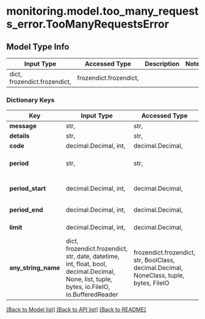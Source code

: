 # monitoring.model.too_many_requests_error.TooManyRequestsError

## Model Type Info
Input Type | Accessed Type | Description | Notes
------------ | ------------- | ------------- | -------------
dict, frozendict.frozendict,  | frozendict.frozendict,  |  | 

### Dictionary Keys
Key | Input Type | Accessed Type | Description | Notes
------------ | ------------- | ------------- | ------------- | -------------
**message** | str,  | str,  | Error type. | [optional] 
**details** | str,  | str,  | Error details. | [optional] 
**code** | decimal.Decimal, int,  | decimal.Decimal,  | Error code. | [optional] 
**period** | str,  | str,  | Quota exceeded for minute/month. | [optional] 
**period_start** | decimal.Decimal, int,  | decimal.Decimal,  | Starting period timestamp. | [optional] 
**period_end** | decimal.Decimal, int,  | decimal.Decimal,  | Ending period timestamp. | [optional] 
**limit** | decimal.Decimal, int,  | decimal.Decimal,  | Limit count for the period. | [optional] 
**any_string_name** | dict, frozendict.frozendict, str, date, datetime, int, float, bool, decimal.Decimal, None, list, tuple, bytes, io.FileIO, io.BufferedReader | frozendict.frozendict, str, BoolClass, decimal.Decimal, NoneClass, tuple, bytes, FileIO | any string name can be used but the value must be the correct type | [optional]

[[Back to Model list]](../../README.md#documentation-for-models) [[Back to API list]](../../README.md#documentation-for-api-endpoints) [[Back to README]](../../README.md)


